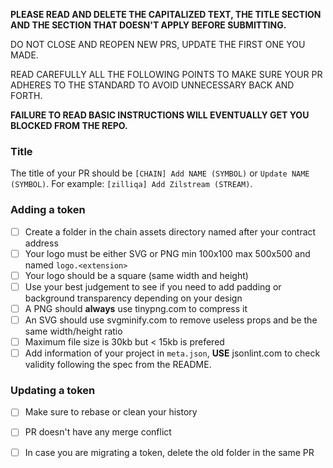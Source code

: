 
**PLEASE READ AND DELETE THE CAPITALIZED TEXT, THE TITLE SECTION
AND THE SECTION THAT DOESN'T APPLY BEFORE SUBMITTING.**

DO NOT CLOSE AND REOPEN NEW PRS, UPDATE THE FIRST ONE YOU MADE.

READ CAREFULLY ALL THE FOLLOWING POINTS TO MAKE SURE YOUR PR
ADHERES TO THE STANDARD TO AVOID UNNECESSARY BACK AND FORTH.

**FAILURE TO READ BASIC INSTRUCTIONS WILL EVENTUALLY GET YOU
BLOCKED FROM THE REPO.**

### Title

The title of your PR should be `[CHAIN] Add NAME (SYMBOL)` or `Update NAME (SYMBOL)`.
For example: `[zilliqa] Add Zilstream (STREAM)`.

### Adding a token

- [ ] Create a folder in the chain assets directory named after your contract address
- [ ] Your logo must be either SVG or PNG min 100x100 max 500x500 and named `logo.<extension>`
- [ ] Your logo should be a square (same width and height)
- [ ] Use your best judgement to see if you need to add padding or background transparency depending on your design
- [ ] A PNG should **always** use tinypng.com to compress it
- [ ] An SVG should use svgminify.com to remove useless props and be the same width/height ratio
- [ ] Maximum file size is 30kb but < 15kb is prefered
- [ ] Add information of your project in `meta.json`, **USE** jsonlint.com to check validity following the spec from the README.

### Updating a token

- [ ] Make sure to rebase or clean your history
- [ ] PR doesn't have any merge conflict
- [ ] In case you are migrating a token, delete the old folder in the same PR

